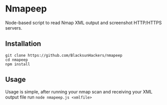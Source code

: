 # Nmapeep
Node-based script to read Nmap XML output and screenshot HTTP/HTTPS servers.

## Installation
```
git clone https://github.com/BlacksunHackers/nmapeep
cd nmapeep
npm install
```

## Usage
Usage is simple, after running your nmap scan and receiving your XML output file run `node nmapeep.js <xmlfile>`

